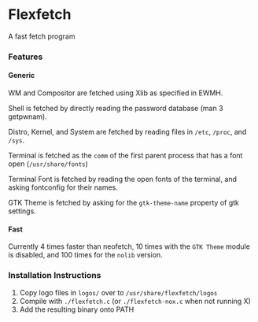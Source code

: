 # Flexfetch

A fast fetch program

### Features

#### Generic
WM and Compositor are fetched using Xlib as specified in EWMH.

Shell is fetched by directly reading the password database (man 3 getpwnam).

Distro, Kernel, and System are fetched by reading files in `/etc`, `/proc`, and `/sys`.

Terminal is fetched as the `comm` of the first parent process that has a font open (`/usr/share/fonts`)

Terminal Font is fetched by reading the open fonts of the terminal, and asking fontconfig for their names.

GTK Theme is fetched by asking for the `gtk-theme-name` property of gtk settings.

#### Fast
Currently 4 times faster than neofetch, 10 times with the `GTK Theme` module is disabled, and 100 times for the `nolib` version.


### Installation Instructions

1. Copy logo files in `logos/` over to `/usr/share/flexfetch/logos`
2. Compile with `./flexfetch.c` (or `./flexfetch-nox.c` when not running X)
3. Add the resulting binary onto PATH
